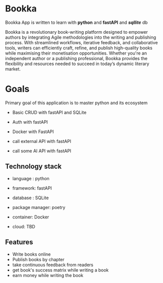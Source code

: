 
# Bookka

Bookka App is written to learn with **python** and **fastAPI** and ***sqllite*** db

Bookka is a revolutionary book-writing platform designed to empower authors by integrating Agile methodologies into the writing and publishing process. With streamlined workflows, iterative feedback, and collaborative tools, writers can efficiently craft, refine, and publish high-quality books while maximising their monetisation opportunities. Whether you're an independent author or a publishing professional, Bookka provides the flexibility and resources needed to succeed in today’s dynamic literary market.

  
  

# Goals

Primary goal of this application is to master python and its ecosystem

  

- Basic CRUD with fastAPI and SQLite

- Auth with fastAPI

- Docker with FastAPI

- call external API with fastAPI

- call some AI API with fastAPI

  
  
  

## Technology stack

- language : python

- framework: fastAPI

- database : SQLite

- package manager: poetry

- container: Docker

- cloud: TBD

  

## Features

  

- Write books online
- Publish books by chapter 
- take continuous feedback from readers 
- get book's success matrix while writing a book 
- earn money while writing the book 